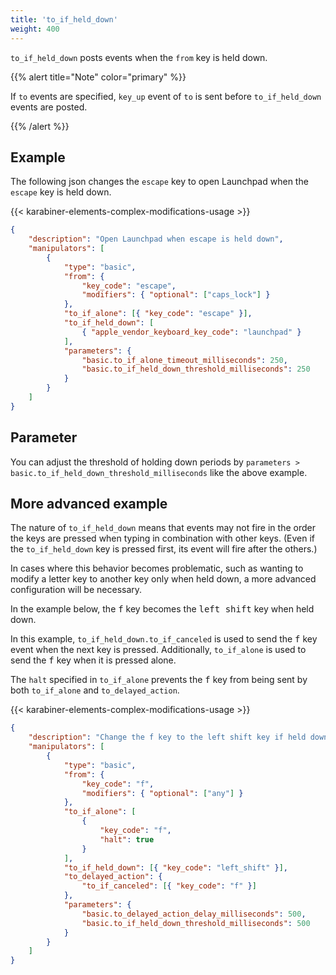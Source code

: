 ```yaml
---
title: 'to_if_held_down'
weight: 400
---
```


`to_if_held_down` posts events when the `from` key is held down.

{{% alert title="Note" color="primary" %}}

If `to` events are specified, `key_up` event of `to` is sent before `to_if_held_down` events are posted.

{{% /alert %}}

## Example

The following json changes the `escape` key to open Launchpad when the `escape` key is held down.

{{< karabiner-elements-complex-modifications-usage >}}

```json
{
    "description": "Open Launchpad when escape is held down",
    "manipulators": [
        {
            "type": "basic",
            "from": {
                "key_code": "escape",
                "modifiers": { "optional": ["caps_lock"] }
            },
            "to_if_alone": [{ "key_code": "escape" }],
            "to_if_held_down": [
                { "apple_vendor_keyboard_key_code": "launchpad" }
            ],
            "parameters": {
                "basic.to_if_alone_timeout_milliseconds": 250,
                "basic.to_if_held_down_threshold_milliseconds": 250
            }
        }
    ]
}
```

## Parameter

You can adjust the threshold of holding down periods by `parameters > basic.to_if_held_down_threshold_milliseconds` like the above example.

## More advanced example

The nature of `to_if_held_down` means that events may not fire in the order the keys are pressed when typing in combination with other keys.
(Even if the `to_if_held_down` key is pressed first, its event will fire after the others.)

In cases where this behavior becomes problematic, such as wanting to modify a letter key to another key only when held down, a more advanced configuration will be necessary.

In the example below, the <kbd>f</kbd> key becomes the <kbd>left shift</kbd> key when held down.

In this example, `to_if_held_down.to_if_canceled` is used to send the <kbd>f</kbd> key event when the next key is pressed.
Additionally, `to_if_alone` is used to send the <kbd>f</kbd> key when it is pressed alone.

The `halt` specified in `to_if_alone` prevents the <kbd>f</kbd> key from being sent by both `to_if_alone` and `to_delayed_action`.

{{< karabiner-elements-complex-modifications-usage >}}

```json
{
    "description": "Change the f key to the left shift key if held down",
    "manipulators": [
        {
            "type": "basic",
            "from": {
                "key_code": "f",
                "modifiers": { "optional": ["any"] }
            },
            "to_if_alone": [
                {
                    "key_code": "f",
                    "halt": true
                }
            ],
            "to_if_held_down": [{ "key_code": "left_shift" }],
            "to_delayed_action": {
                "to_if_canceled": [{ "key_code": "f" }]
            },
            "parameters": {
                "basic.to_delayed_action_delay_milliseconds": 500,
                "basic.to_if_held_down_threshold_milliseconds": 500
            }
        }
    ]
}
```
